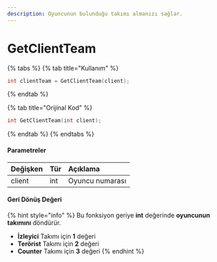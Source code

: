 ```yaml
---
description: Oyuncunun bulunduğu takımı almanızı sağlar.
---
```


# GetClientTeam

{% tabs %}
{% tab title="Kullanım" %}
```cpp
int clientTeam = GetClientTeam(client);
```
{% endtab %}

{% tab title="Orijinal Kod" %}
```cpp
int GetClientTeam(int client);
```
{% endtab %}
{% endtabs %}

#### Parametreler

| Değişken | Tür | Açıklama |
| :--- | :--- | :--- |
| client | int | Oyuncu numarası |

#### Geri Dönüş Değeri

{% hint style="info" %}
Bu fonksiyon geriye **int** değerinde **oyuncunun takımını** döndürür.

* **İzleyici**  Takımı için **1** değeri
* **Terörist** Takımı için **2** değeri
* **Counter** Takımı için **3** değeri
{% endhint %}

